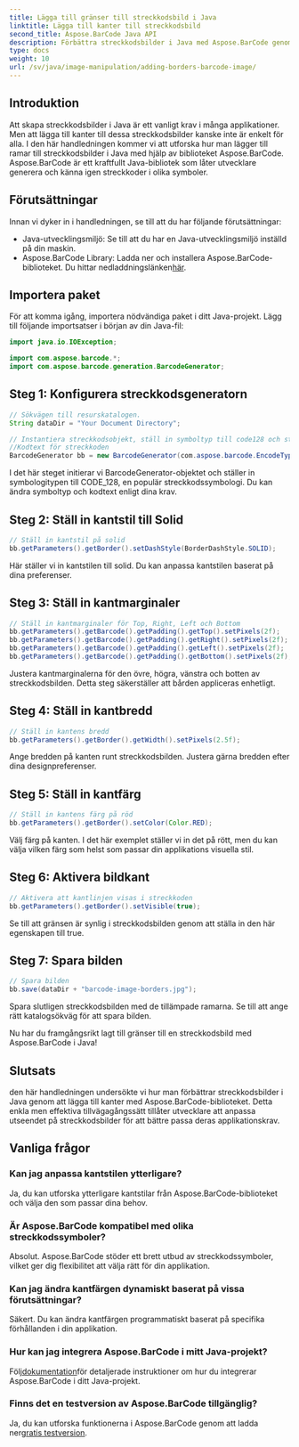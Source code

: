 ```yaml
---
title: Lägga till gränser till streckkodsbild i Java
linktitle: Lägga till kanter till streckkodsbild
second_title: Aspose.BarCode Java API
description: Förbättra streckkodsbilder i Java med Aspose.BarCode genom att lägga till anpassningsbara ramar. Följ denna steg-för-steg-guide för att uppnå en visuellt tilltalande streckkodslösning.
type: docs
weight: 10
url: /sv/java/image-manipulation/adding-borders-barcode-image/
---
```


## Introduktion

Att skapa streckkodsbilder i Java är ett vanligt krav i många applikationer. Men att lägga till kanter till dessa streckkodsbilder kanske inte är enkelt för alla. I den här handledningen kommer vi att utforska hur man lägger till ramar till streckkodsbilder i Java med hjälp av biblioteket Aspose.BarCode. Aspose.BarCode är ett kraftfullt Java-bibliotek som låter utvecklare generera och känna igen streckkoder i olika symboler.

## Förutsättningar

Innan vi dyker in i handledningen, se till att du har följande förutsättningar:

- Java-utvecklingsmiljö: Se till att du har en Java-utvecklingsmiljö inställd på din maskin.
- Aspose.BarCode Library: Ladda ner och installera Aspose.BarCode-biblioteket. Du hittar nedladdningslänken[här](https://releases.aspose.com/barcode/java/).

## Importera paket

För att komma igång, importera nödvändiga paket i ditt Java-projekt. Lägg till följande importsatser i början av din Java-fil:

```java
import java.io.IOException;

import com.aspose.barcode.*;
import com.aspose.barcode.generation.BarcodeGenerator;
```

## Steg 1: Konfigurera streckkodsgeneratorn

```java
// Sökvägen till resurskatalogen.
String dataDir = "Your Document Directory";

// Instantiera streckkodsobjekt, ställ in symboltyp till code128 och ställ in
//Kodtext för streckkoden
BarcodeGenerator bb = new BarcodeGenerator(com.aspose.barcode.EncodeTypes.CODE_128, "1234567");
```

I det här steget initierar vi BarcodeGenerator-objektet och ställer in symbologitypen till CODE_128, en populär streckkodssymbologi. Du kan ändra symboltyp och kodtext enligt dina krav.

## Steg 2: Ställ in kantstil till Solid

```java
// Ställ in kantstil på solid
bb.getParameters().getBorder().setDashStyle(BorderDashStyle.SOLID);
```

Här ställer vi in kantstilen till solid. Du kan anpassa kantstilen baserat på dina preferenser.

## Steg 3: Ställ in kantmarginaler

```java
// Ställ in kantmarginaler för Top, Right, Left och Bottom
bb.getParameters().getBarcode().getPadding().getTop().setPixels(2f);
bb.getParameters().getBarcode().getPadding().getRight().setPixels(2f);
bb.getParameters().getBarcode().getPadding().getLeft().setPixels(2f);
bb.getParameters().getBarcode().getPadding().getBottom().setPixels(2f);
```

Justera kantmarginalerna för den övre, högra, vänstra och botten av streckkodsbilden. Detta steg säkerställer att bården appliceras enhetligt.

## Steg 4: Ställ in kantbredd

```java
// Ställ in kantens bredd
bb.getParameters().getBorder().getWidth().setPixels(2.5f);
```

Ange bredden på kanten runt streckkodsbilden. Justera gärna bredden efter dina designpreferenser.

## Steg 5: Ställ in kantfärg

```java
// Ställ in kantens färg på röd
bb.getParameters().getBorder().setColor(Color.RED);
```

Välj färg på kanten. I det här exemplet ställer vi in det på rött, men du kan välja vilken färg som helst som passar din applikations visuella stil.

## Steg 6: Aktivera bildkant

```java
// Aktivera att kantlinjen visas i streckkoden
bb.getParameters().getBorder().setVisible(true);
```

Se till att gränsen är synlig i streckkodsbilden genom att ställa in den här egenskapen till true.

## Steg 7: Spara bilden

```java
// Spara bilden
bb.save(dataDir + "barcode-image-borders.jpg");
```

Spara slutligen streckkodsbilden med de tillämpade ramarna. Se till att ange rätt katalogsökväg för att spara bilden.

Nu har du framgångsrikt lagt till gränser till en streckkodsbild med Aspose.BarCode i Java!

## Slutsats

den här handledningen undersökte vi hur man förbättrar streckkodsbilder i Java genom att lägga till kanter med Aspose.BarCode-biblioteket. Detta enkla men effektiva tillvägagångssätt tillåter utvecklare att anpassa utseendet på streckkodsbilder för att bättre passa deras applikationskrav.

## Vanliga frågor

### Kan jag anpassa kantstilen ytterligare?
Ja, du kan utforska ytterligare kantstilar från Aspose.BarCode-biblioteket och välja den som passar dina behov.

### Är Aspose.BarCode kompatibel med olika streckkodssymboler?
Absolut. Aspose.BarCode stöder ett brett utbud av streckkodssymboler, vilket ger dig flexibilitet att välja rätt för din applikation.

### Kan jag ändra kantfärgen dynamiskt baserat på vissa förutsättningar?
Säkert. Du kan ändra kantfärgen programmatiskt baserat på specifika förhållanden i din applikation.

### Hur kan jag integrera Aspose.BarCode i mitt Java-projekt?
 Följ[dokumentation](https://reference.aspose.com/barcode/java/)för detaljerade instruktioner om hur du integrerar Aspose.BarCode i ditt Java-projekt.

### Finns det en testversion av Aspose.BarCode tillgänglig?
 Ja, du kan utforska funktionerna i Aspose.BarCode genom att ladda ner[gratis testversion](https://releases.aspose.com/).
